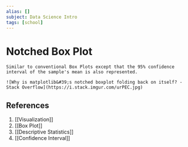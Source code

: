 ```yaml
---
alias: []
subject: Data Science Intro
tags: [school]
---
```

# Notched Box Plot

```ad-note
Similar to conventional Box Plots except that the 95% confidence interval of the sample's mean is also represented.
```

```ad-info
![Why is matplotlib&#39;s notched boxplot folding back on itself? - Stack Overflow](https://i.stack.imgur.com/urPEC.jpg)
```

## References
1. [[Visualization]]
2. [[Box Plot]]
3. [[Descriptive Statistics]]
4. [[Confidence Interval]]